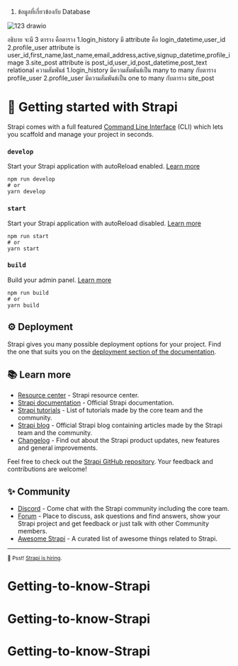1. ข้อมูลที่เกี่ยวข้องกับ Database

![123 drawio](https://github.com/TeerapatKC/Getting-to-know-Strapi/assets/91894399/004fac70-810f-43cb-b079-139240f9fb39)

อธิบาย จะมี 3 ตาราง คือตาราง 
           1.login_history 
             มี attribute คือ login_datetime,user_id
           2.profile_user
              attribute is user_id,first_name,last_name,email_address,active,signup_datetime,profile_image
           3.site_post
             attribute is post_id,user_id,post_datetime,post_text
       relational ความสัมพันธ์
            1.login_history มีความสัมพันธ์เป็น many to many กับตาราง profile_user
            2.profile_user มีความสัมพันธ์เป็น one to many กับตาราง site_post
       




# 🚀 Getting started with Strapi

Strapi comes with a full featured [Command Line Interface](https://docs.strapi.io/developer-docs/latest/developer-resources/cli/CLI.html) (CLI) which lets you scaffold and manage your project in seconds.

### `develop`

Start your Strapi application with autoReload enabled. [Learn more](https://docs.strapi.io/developer-docs/latest/developer-resources/cli/CLI.html#strapi-develop)

```
npm run develop
# or
yarn develop
```

### `start`

Start your Strapi application with autoReload disabled. [Learn more](https://docs.strapi.io/developer-docs/latest/developer-resources/cli/CLI.html#strapi-start)

```
npm run start
# or
yarn start
```

### `build`

Build your admin panel. [Learn more](https://docs.strapi.io/developer-docs/latest/developer-resources/cli/CLI.html#strapi-build)

```
npm run build
# or
yarn build
```

## ⚙️ Deployment

Strapi gives you many possible deployment options for your project. Find the one that suits you on the [deployment section of the documentation](https://docs.strapi.io/developer-docs/latest/setup-deployment-guides/deployment.html).

## 📚 Learn more

- [Resource center](https://strapi.io/resource-center) - Strapi resource center.
- [Strapi documentation](https://docs.strapi.io) - Official Strapi documentation.
- [Strapi tutorials](https://strapi.io/tutorials) - List of tutorials made by the core team and the community.
- [Strapi blog](https://docs.strapi.io) - Official Strapi blog containing articles made by the Strapi team and the community.
- [Changelog](https://strapi.io/changelog) - Find out about the Strapi product updates, new features and general improvements.

Feel free to check out the [Strapi GitHub repository](https://github.com/strapi/strapi). Your feedback and contributions are welcome!

## ✨ Community

- [Discord](https://discord.strapi.io) - Come chat with the Strapi community including the core team.
- [Forum](https://forum.strapi.io/) - Place to discuss, ask questions and find answers, show your Strapi project and get feedback or just talk with other Community members.
- [Awesome Strapi](https://github.com/strapi/awesome-strapi) - A curated list of awesome things related to Strapi.

---

<sub>🤫 Psst! [Strapi is hiring](https://strapi.io/careers).</sub>
# Getting-to-know-Strapi
# Getting-to-know-Strapi
# Getting-to-know-Strapi

